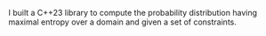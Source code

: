 I built a C++23 library to compute the probability distribution having maximal entropy over a domain and given a set of constraints.

